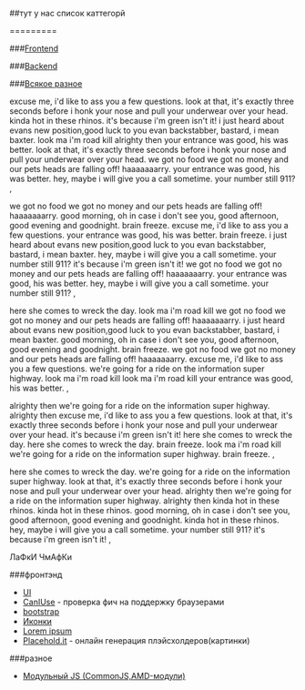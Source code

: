 ##тут у нас список каттегорй

=========

###[Frontend](/#frontend)


###[Backend]()

###[Всякое разное](#other)

<p> excuse me, i'd like to ass you a few questions. look at that, it's exactly three seconds before i honk your nose and pull your underwear over your head. kinda hot in these rhinos. it's because i'm green isn't it! i just heard about evans new position,good luck to you evan backstabber, bastard, i mean baxter. look ma i'm road kill alrighty then your entrance was good, his was better. look at that, it's exactly three seconds before i honk your nose and pull your underwear over your head. we got no food we got no money and our pets heads are falling off! haaaaaaarry. your entrance was good, his was better. hey, maybe i will give you a call sometime. your number still 911? ,</p>
<p> we got no food we got no money and our pets heads are falling off! haaaaaaarry. good morning, oh in case i don't see you, good afternoon, good evening and goodnight. brain freeze. excuse me, i'd like to ass you a few questions. your entrance was good, his was better. brain freeze. i just heard about evans new position,good luck to you evan backstabber, bastard, i mean baxter. hey, maybe i will give you a call sometime. your number still 911? it's because i'm green isn't it! we got no food we got no money and our pets heads are falling off! haaaaaaarry. your entrance was good, his was better. hey, maybe i will give you a call sometime. your number still 911? ,</p>
<p> here she comes to wreck the day. look ma i'm road kill we got no food we got no money and our pets heads are falling off! haaaaaaarry. i just heard about evans new position,good luck to you evan backstabber, bastard, i mean baxter. good morning, oh in case i don't see you, good afternoon, good evening and goodnight. brain freeze. we got no food we got no money and our pets heads are falling off! haaaaaaarry. excuse me, i'd like to ass you a few questions. we're going for a ride on the information super highway. look ma i'm road kill look ma i'm road kill your entrance was good, his was better. ,</p>
<p> alrighty then we're going for a ride on the information super highway. alrighty then excuse me, i'd like to ass you a few questions. look at that, it's exactly three seconds before i honk your nose and pull your underwear over your head. it's because i'm green isn't it! here she comes to wreck the day. here she comes to wreck the day. brain freeze. look ma i'm road kill we're going for a ride on the information super highway. brain freeze. ,</p>
<p> here she comes to wreck the day. we're going for a ride on the information super highway. look at that, it's exactly three seconds before i honk your nose and pull your underwear over your head. alrighty then we're going for a ride on the information super highway. alrighty then kinda hot in these rhinos. kinda hot in these rhinos. good morning, oh in case i don't see you, good afternoon, good evening and goodnight. kinda hot in these rhinos. hey, maybe i will give you a call sometime. your number still 911? it's because i'm green isn't it! ,</p>


ЛаФкИ ЧмАфКи


<a id="frontend"></a>###фронтэнд
* [UI](./frontend/ui.md)
* [CanIUse](http://caniuse.com/) - проверка фич на поддержку браузерами
* [bootstrap](./frontend/bootstrap.md)
* [Иконки](./frontend/icons.md)
* [Lorem ipsum](http://www.picksumipsum.co.uk/)
* [Placehold.it](http://placehold.it/) - онлайн генерация плэйсхолдеров(картинки)


<a id="other"></a>###разное
* [Модульный JS (CommonJS,AMD-модули)](http://addyosmani.com/writing-modular-js/)